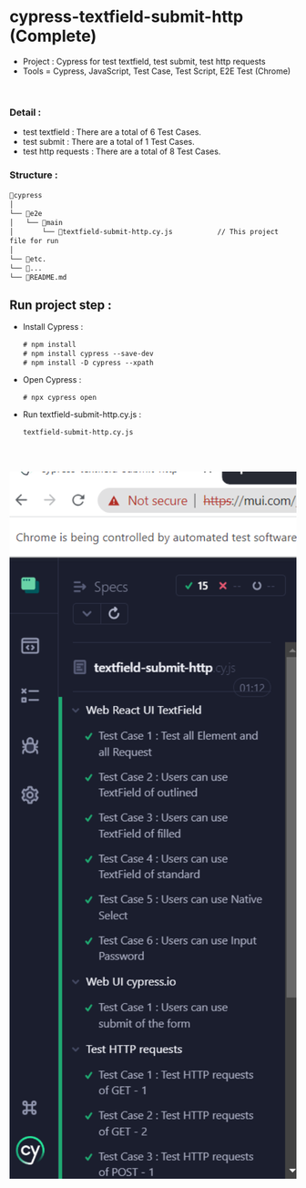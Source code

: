 # cypress-textfield-submit-http (Complete)
- Project : Cypress for test textfield, test submit, test http requests
- Tools = Cypress, JavaScript, Test Case, Test Script, E2E Test (Chrome)
</br>

### Detail : 
- test textfield : There are a total of 6 Test Cases.
- test submit : There are a total of 1 Test Cases.
- test http requests : There are a total of 8 Test Cases.

### Structure :
```
📁cypress
│
└── 📁e2e
│   └── 📁main
│       └── 📄textfield-submit-http.cy.js           // This project file for run
│
└── 📄etc.
└── 📄...
└── 📄README.md
```

## Run project step : 
- Install Cypress :
    ```
    # npm install
    # npm install cypress --save-dev
    # npm install -D cypress --xpath
    ```
- Open Cypress :
    ```
    # npx cypress open
    ```
- Run textfield-submit-http.cy.js :
    ```
    textfield-submit-http.cy.js
    ```


 </br></br>

<img src="./img/cypress-2023-10-04 001302.png" width="900" hight="400"/>